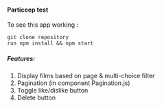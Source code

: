 #### Particeep test

To see this app working :

```
git clone repository
run npm install && npm start
```

##### Features:

1. Display films based on page & multi-choice filter
2. Pagination (in component Pagination.js)
3. Toggle like/dislike button
4. Delete button
